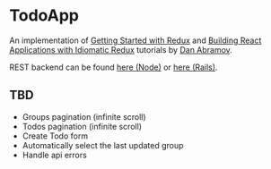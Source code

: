 # TodoApp

An implementation of [Getting Started with Redux](https://egghead.io/courses/getting-started-with-redux) and [Building React Applications with Idiomatic Redux](https://egghead.io/courses/building-react-applications-with-idiomatic-redux) tutorials by [Dan Abramov](https://github.com/gaearon).

REST backend can be found [here (Node)](https://github.com/xSaber/todoapp-api) or [here (Rails)](https://github.com/Prutya/todoapp-api).

## TBD
* Groups pagination (infinite scroll)
* Todos pagination (infinite scroll)
* Create Todo form
* Automatically select the last updated group
* Handle api errors

